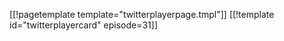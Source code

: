 [[!pagetemplate template="twitterplayerpage.tmpl"]]
[[!template id="twitterplayercard" episode=31]]
